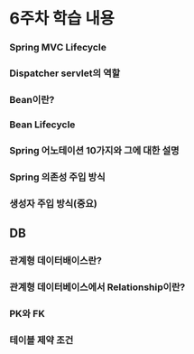 # 6주차 학습 내용

### Spring MVC Lifecycle

### Dispatcher servlet의 역할

### Bean이란?

### Bean Lifecycle

### Spring 어노테이션 10가지와 그에 대한 설명

### Spring 의존성 주입 방식

### 생성자 주입 방식(중요)

## DB

### 관계형 데이터배이스란?

### 관계형 데이터베이스에서 Relationship이란?

### PK와 FK

### 테이블 제약 조건

